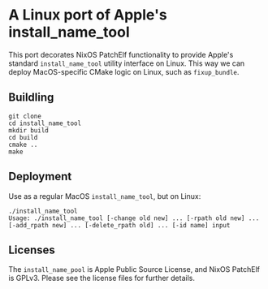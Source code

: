 # A Linux port of Apple's install_name_tool

This port decorates NixOS PatchElf functionality to provide Apple's standard `install_name_tool` utility interface on Linux. This way we can deploy MacOS-specific CMake logic on Linux, such as `fixup_bundle`.

## Buildling

```
git clone
cd install_name_tool
mkdir build
cd build
cmake ..
make
```

## Deployment

Use as a regular MacOS `install_name_tool`, but on Linux:

```
./install_name_tool 
Usage: ./install_name_tool [-change old new] ... [-rpath old new] ... [-add_rpath new] ... [-delete_rpath old] ... [-id name] input
```

## Licenses

The `install_name_pool` is Apple Public Source License, and NixOS PatchElf is GPLv3. Please see the license files for further details.

